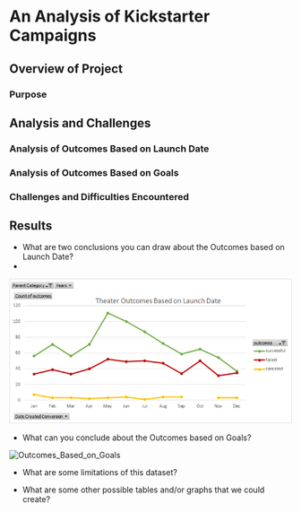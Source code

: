 # An Analysis of Kickstarter Campaigns

## Overview of Project

### Purpose

## Analysis and Challenges

### Analysis of Outcomes Based on Launch Date

### Analysis of Outcomes Based on Goals

### Challenges and Difficulties Encountered

## Results

- What are two conclusions you can draw about the Outcomes based on Launch Date?
- 
![Theater_Outcomes_Based_on_Launch_Date](Theater_Outcomes_vs_Launch.png)

- What can you conclude about the Outcomes based on Goals?

![Outcomes_Based_on_Goals](Outcomes_Based_on_Goals.png)

- What are some limitations of this dataset?

- What are some other possible tables and/or graphs that we could create?
